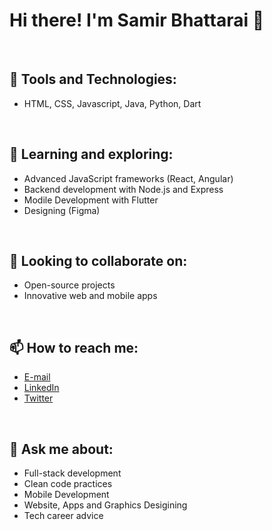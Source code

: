 
<h1>Hi there! I'm Samir Bhattarai 👋 </h1>
<br>

<h2>🌱 Tools  and Technologies:</h2>
<ul>
<li>HTML, CSS, Javascript, Java, Python, Dart</div></li>
</ul>
<br>

<h2>🌱 Learning and exploring:</h2>
<ul>
<li>Advanced JavaScript frameworks (React, Angular)</li>
<li>Backend development with Node.js and Express</li>
<li>Modile Development with Flutter</li>
<li>Designing (Figma)</li>
</ul>
<br>

<h2>👯 Looking to collaborate on:</h2>
<ul>
<li>Open-source projects</li>
<li>Innovative web and mobile apps</li>
</ul>
<br>

<h2>📫 How to reach me:</h2>
<ul>
<li><a href="mailto:samirbhattarai2004@gmail.com">E-mail</a></li>
<li><a href="https://www.linkedin.com/in/samir-bhattarai-6811a5261/">LinkedIn</a></li>
<li><a href="https://x.com/mr_sa_mir">Twitter</a></li>
</ul>
<br>

<h2>💬 Ask me about:</h2>
<ul>
<li>Full-stack development</li>
<li>Clean code practices</li>
<li>Mobile Development</li>
<li>Website, Apps and Graphics Desigining</li>
<li>Tech career advice</li>
</ul>
<br>
